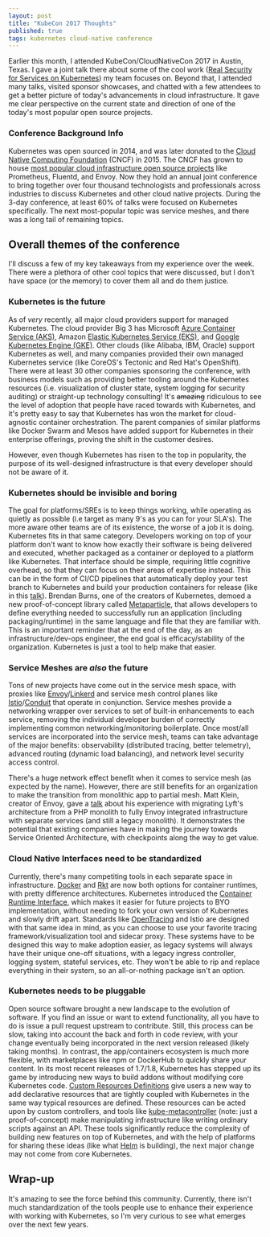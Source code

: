 ```yaml
---
layout: post
title: "KubeCon 2017 Thoughts"
published: true
tags: kubernetes cloud-native conference
---
```


Earlier this month, I attended KubeCon/CloudNativeCon 2017 in Austin, Texas. I gave a joint talk there about some of the cool work ([Real Security for Services
on Kubernetes](https://schd.ws/hosted_files/kccncna17/0d/KubeCon-Slides-Databricks.pdf)) my team focuses on. Beyond that, I attended many talks, visited sponsor showcases, and chatted with a few attendees to get a better picture of today's advancements in cloud infrastructure. It gave me clear perspective on the current state and direction of one of the today's most popular open source projects.
<!--more-->

### Conference Background Info

Kubernetes was open sourced in 2014, and was later donated to the [Cloud Native Computing Foundation](https://www.cncf.io/) (CNCF) in 2015. The CNCF has grown to house [most popular cloud infrastructure open source projects](https://www.cncf.io/projects/) like Prometheus, Fluentd, and Envoy. Now they hold an annual joint conference to bring together over four thousand technologists and professionals across industries to discuss Kubernetes and other cloud native projects. During the 3-day conference, at least 60% of talks were focused on Kubernetes specifically. The next most-popular topic was service meshes, and there was a long tail of remaining topics.

## Overall themes of the conference

I'll discuss a few of my key takeaways from my experience over the week. There were a plethora of other cool topics that were discussed, but I don't have space (or the memory) to cover them all and do them justice.

### Kubernetes is the future

As of *very* recently, all major cloud providers support for managed Kubernetes. The cloud provider Big 3 has Microsoft [Azure Container Service (AKS)](https://azure.microsoft.com/en-us/services/container-service/), Amazon [Elastic Kubernetes Service (EKS)](https://aws.amazon.com/eks/), and [Google Kubernetes Engine (GKE)](https://cloud.google.com/kubernetes-engine/). Other clouds (like Alibaba, IBM, Oracle) support Kubernetes as well, and many companies provided their own managed Kubernetes service (like CoreOS's Tectonic and Red Hat's OpenShift). There were at least 30 other companies sponsoring the conference, with business models such as providing better tooling around the Kubernetes resources (i.e. visualization of cluster state, system logging for security auditing) or straight-up technology consulting! It's ~~amazing~~ ridiculous to see the level of adoption that people have raced towards with Kubernetes, and it's pretty easy to say that Kubernetes has won the market for cloud-agnostic container orchestration. The parent companies of similar platforms like Docker Swarm and Mesos have added support for Kubernetes in their enterprise offerings, proving the shift in the customer desires.

However, even though Kubernetes has risen to the top in popularity, the purpose of its well-designed infrastructure is that every developer should not be aware of it.

### Kubernetes should be invisible and boring

The goal for platforms/SREs is to keep things working, while operating as quietly as possible (i.e target as many 9's as you can for your SLA's). The more aware other teams are of its existence, the worse of a job it is doing. Kubernetes fits in that same category. Developers working on top of your platform don't want to know how exactly their software is being delivered and executed, whether packaged as a container or deployed to a platform like Kubernetes. That interface should be simple, requiring little cognitive overhead, so that they can focus on their areas of expertise instead. This can be in the form of CI/CD pipelines that automatically deploy your test branch to Kubernetes and build your production containers for release (like in this [talk](https://www.youtube.com/watch?v=07jq-5VbBVQ)). Brendan Burns, one of the creators of Kubernetes, demoed a new proof-of-concept library called [Metaparticle](https://metaparticle.io/), that allows developers to define everything needed to successfully run an application (including packaging/runtime) in the same language and file that they are familiar with. This is an important reminder that at the end of the day, as an infrastructure/dev-ops engineer, the end goal is efficacy/stability of the organization. Kubernetes is just a tool to help make that easier.

### Service Meshes are _also_ the future

Tons of new projects have come out in the service mesh space, with proxies like [Envoy](https://www.envoyproxy.io/)/[Linkerd](https://linkerd.io/) and service mesh control planes like [Istio](https://istio.io/)/[Conduit](https://github.com/runconduit/conduit) that operate in conjunction. Service meshes provide a networking wrapper over services to set of built-in enhancements to each service, removing the individual developer burden of correctly implementing common networking/monitoring boilerplate. Once most/all services are incorporated into the service mesh, teams can take advantage of the major benefits: observability (distributed tracing, better telemetry), advanced routing (dynamic load balancing), and network level security access control.

There's a huge network effect benefit when it comes to service mesh (as expected by the name). However, there are still benefits for an organization to make the transition from monolithic app to partial mesh. Matt Klein, creator of Envoy, gave a [talk](https://www.youtube.com/watch?v=IeJDjq-COjk) about his experience with migrating Lyft's architecture from a PHP monolith to fully Envoy integrated infrastructure with separate services (and still a legacy monolith). It demonstrates the potential that existing companies have in making the journey towards Service Oriented Architecture, with checkpoints along the way to get value.

### Cloud Native Interfaces need to be standardized

Currently, there's many competiting tools in each separate space in infrastructure. [Docker](https://www.docker.com/what-docker) and [Rkt](https://coreos.com/rkt/) are now both options for container runtimes, with pretty difference architectures. Kubernetes introduced the [Container Runtime Interface](http://blog.kubernetes.io/2016/12/container-runtime-interface-cri-in-kubernetes.html), which makes it easier for future projects to BYO implementation, without needing to fork your own version of Kubernetes and slowly drift apart. Standards like [OpenTracing](http://opentracing.io/) and Istio are designed with that same idea in mind, as you can choose to use your favorite tracing framework/visualization tool and sidecar proxy. These systems have to be designed this way to make adoption easier, as legacy systems will always have their unique one-off situations, with a legacy ingress controller, logging system, stateful services, etc. They won't be able to rip and replace everything in their system, so an all-or-nothing package isn't an option.

### Kubernetes needs to be pluggable
Open source software brought a new landscape to the evolution of software. If you find an issue or want to extend functionality, all you have to do is issue a pull request upstream to contribute. Still, this process can be slow, taking into account the back and forth in code review, with your change eventually being incorporated in the next version released (likely taking months). In contrast, the app/containers ecosystem is much more flexible, with marketplaces like npm or DockerHub to quickly share your content. In its most recent releases of 1.7/1.8, Kubernetes has stepped up its game by introducing new ways to build addons without modifying core Kubernetes code. [Custom Resources Definitions](https://kubernetes.io/docs/concepts/api-extension/custom-resources/) give users a new way to add declarative resources that are tightly coupled with Kubernetes in the same way typical resources are defined. These resources can be acted upon by custom controllers, and tools like [kube-metacontroller](https://github.com/GoogleCloudPlatform/kube-metacontroller) (note: just a proof-of-concept) make manipulating infrastructure like writing ordinary scripts against an API. These tools significantly reduce the complexity of building new features on top of Kubernetes, and with the help of platforms for sharing these ideas (like what [Helm](https://helm.sh/) is building), the next major change may not come from core Kubernetes.

## Wrap-up

It's amazing to see the force behind this community. Currently, there isn't much standardization of the tools people use to enhance their experience with working with Kubernetes, so I'm very curious to see what emerges over the next few years.
